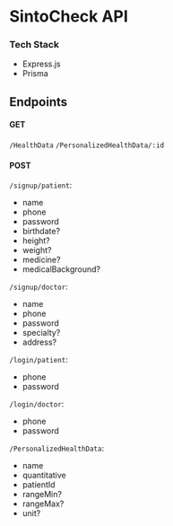 # SintoCheck API

### Tech Stack

- Express.js
- Prisma

## Endpoints

#### GET

`/HealthData`
`/PersonalizedHealthData/:id`
#### POST

`/signup/patient`: 
- name
- phone
- password
- birthdate?
- height?
- weight?
- medicine?
- medicalBackground?

`/signup/doctor`:
- name
- phone
- password
- specialty?
- address?

`/login/patient`: 
- phone
- password

`/login/doctor`: 
- phone
- password

`/PersonalizedHealthData`:
- name
- quantitative
- patientId
- rangeMin?
- rangeMax?
- unit?

